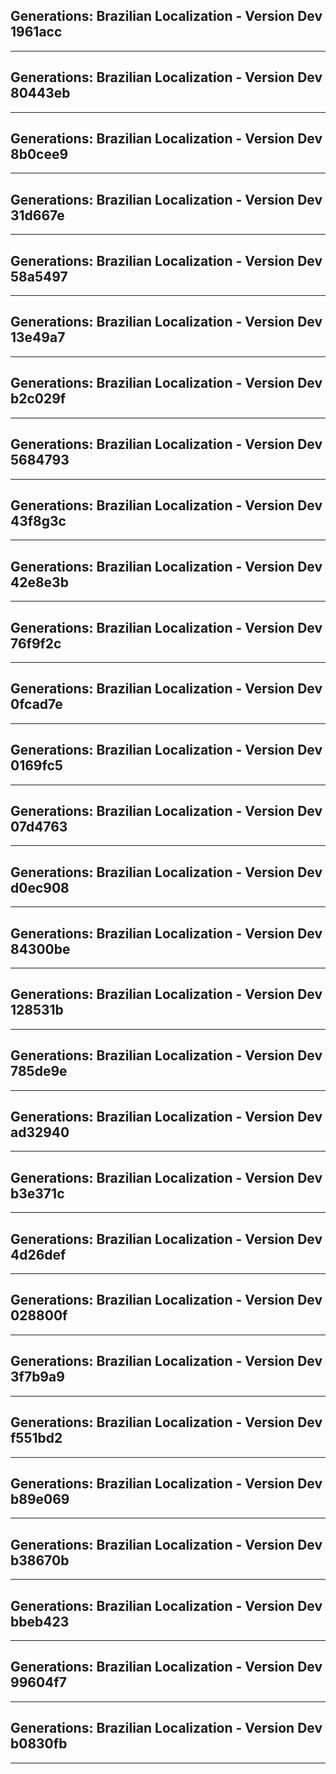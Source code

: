 ## Generations: Brazilian Localization - Version Dev 1961acc
--------------------------------------------------------------------------------------------------
## Generations: Brazilian Localization - Version Dev 80443eb
--------------------------------------------------------------------------------------------------
## Generations: Brazilian Localization - Version Dev 8b0cee9
--------------------------------------------------------------------------------------------------
## Generations: Brazilian Localization - Version Dev 31d667e
--------------------------------------------------------------------------------------------------
## Generations: Brazilian Localization - Version Dev 58a5497
--------------------------------------------------------------------------------------------------
## Generations: Brazilian Localization - Version Dev 13e49a7
--------------------------------------------------------------------------------------------------
## Generations: Brazilian Localization - Version Dev b2c029f
--------------------------------------------------------------------------------------------------
## Generations: Brazilian Localization - Version Dev 5684793
--------------------------------------------------------------------------------------------------
## Generations: Brazilian Localization - Version Dev 43f8g3c
--------------------------------------------------------------------------------------------------
## Generations: Brazilian Localization - Version Dev 42e8e3b
--------------------------------------------------------------------------------------------------
## Generations: Brazilian Localization - Version Dev 76f9f2c
--------------------------------------------------------------------------------------------------
## Generations: Brazilian Localization - Version Dev 0fcad7e
--------------------------------------------------------------------------------------------------
## Generations: Brazilian Localization - Version Dev 0169fc5
--------------------------------------------------------------------------------------------------
## Generations: Brazilian Localization - Version Dev 07d4763
--------------------------------------------------------------------------------------------------
## Generations: Brazilian Localization - Version Dev d0ec908
--------------------------------------------------------------------------------------------------
## Generations: Brazilian Localization - Version Dev 84300be
--------------------------------------------------------------------------------------------------
## Generations: Brazilian Localization - Version Dev 128531b
--------------------------------------------------------------------------------------------------
## Generations: Brazilian Localization - Version Dev 785de9e
--------------------------------------------------------------------------------------------------
## Generations: Brazilian Localization - Version Dev ad32940
--------------------------------------------------------------------------------------------------
## Generations: Brazilian Localization - Version Dev b3e371c
--------------------------------------------------------------------------------------------------
## Generations: Brazilian Localization - Version Dev 4d26def
--------------------------------------------------------------------------------------------------
## Generations: Brazilian Localization - Version Dev 028800f
--------------------------------------------------------------------------------------------------
## Generations: Brazilian Localization - Version Dev 3f7b9a9
--------------------------------------------------------------------------------------------------
## Generations: Brazilian Localization - Version Dev f551bd2
--------------------------------------------------------------------------------------------------
## Generations: Brazilian Localization - Version Dev b89e069
--------------------------------------------------------------------------------------------------
## Generations: Brazilian Localization - Version Dev b38670b
--------------------------------------------------------------------------------------------------
## Generations: Brazilian Localization - Version Dev bbeb423
--------------------------------------------------------------------------------------------------
## Generations: Brazilian Localization - Version Dev 99604f7
--------------------------------------------------------------------------------------------------
## Generations: Brazilian Localization - Version Dev b0830fb 
--------------------------------------------------------------------------------------------------